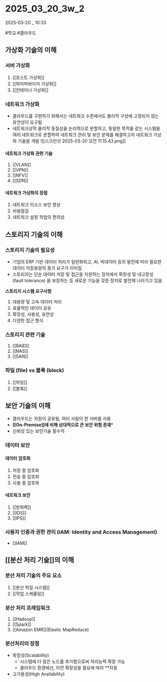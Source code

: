 
# 2025_03_20_3w_2

2025-03-20 _ 10:33

#학교 #클라우드 

## 가상화 기술의 이해

### 서버 가상화

1. [[호스트 가상화]]
2. [[하이퍼바이저 가상화]]
3. [[컨테이너 가상화]]


### 네트워크 가상화

- 클라우드를 구현하기 위해서는 네트워크 수준에서도 물리적 구성에 고정되지 않는 유연성이 요구됨
- 네트워크상의 물리적 동질성을 논리적으로 분할하고, 동일한 목적을 같는 시스템을 여러 네트워크로 분할하여 네트워크 관리 및 보안 문제를 해결하고자 네트워크 가상화 기술을 개발
 ![[스크린샷 2025-03-20 오전 11.15.43.png]]

#### 네트워크 가상화 관련 기술

1. [[VLAN]]
2. [[VPN]]
3. [[NFV]]
4. [[SDN]]

#### 네트워크 가상화의 장점

1. 네트워크 리소스 보안 향상
2. 비용절감
3. 네트워크 설정 작업의 편의성


## 스토리지 기술의 이해

### 스토리지 기술의 필요성

- 기업의 ERP 기반 데이터 처리가 일반화되고, AI, 빅데이터 등의 발전에 따라 필요한 데이터 저장용량의 증가 요구가 이어짐
- 스토리지는 단순 데이터 저장 및 접근을 지원하는 장치에서 확장성 및 내고장성 (fault tolerance) 을 보장하는 등 새로운 기능을 갖춘 장치로 발전해 나아가고 있음

**스토리지 시스템 요구사항**

1. 대용량 및 고속 데이터 처리
2. 효율적인 데이터 공유
3. 확장성, 사용성, 유연성
4. 다양한 접근 형식

### 스토리지 관련 기술

1. [[RAID]]
2. [[NAS]]
3. [[SAN]]

### 파일 (file) vs 블록 (block)

1. [[파일]]
2. [[블록]]

## 보안 기술의 이해

- 클라우드는 자원이 공유됨, 여러 사람이 한 서버를 사용
- **[[On-Premise]]에 비해 상대적으로 큰 보안 위험 존재***
- 신뢰성 있는 보안기술 필수적

### 데이터 보안
#### 데이터 암호화

1. 저장 중 암호화
2. 전송 중 암호화
3. 사용 중 암호화

#### 네트워크 보안

1. [[방화벽]]
2. [[IDS]]
3. [[IPS]]

### 사용자 인증과 권한 관리 (IAM: Identity and Access Management)

- [[IAM]]

## [[분산 처리 기술]]의 이해

### 분산 처리 기술의 주요 요소

1. [[분산 파일 시스템]]
2. [[작업 스케줄링]]

### 분산 처리 프레임워크

1. [[Hadoop]]
2. [[Spark]]
3. [[Amazon EMR]](Elastic MapReduce)

### 분산처리의 장점

- 확장성(Scalability)
	- 시스템에 더 많은 노드를 추가함으로써 처리능력 확장 가능
	- 클라우드 환경에선, 이런 확장성을 필요에 따라 **자동
- 고가용성(High Availability)